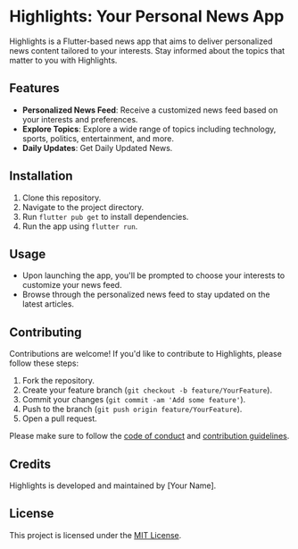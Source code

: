 # Highlights: Your Personal News App

Highlights is a Flutter-based news app that aims to deliver personalized news content tailored to your interests. Stay informed about the topics that matter to you with Highlights.

## Features

- **Personalized News Feed**: Receive a customized news feed based on your interests and preferences.
- **Explore Topics**: Explore a wide range of topics including technology, sports, politics, entertainment, and more.
- **Daily Updates**: Get Daily Updated News.

## Installation

1. Clone this repository.
2. Navigate to the project directory.
3. Run `flutter pub get` to install dependencies.
4. Run the app using `flutter run`.

## Usage

- Upon launching the app, you'll be prompted to choose your interests to customize your news feed.
- Browse through the personalized news feed to stay updated on the latest articles.

## Contributing

Contributions are welcome! If you'd like to contribute to Highlights, please follow these steps:

1. Fork the repository.
2. Create your feature branch (`git checkout -b feature/YourFeature`).
3. Commit your changes (`git commit -am 'Add some feature'`).
4. Push to the branch (`git push origin feature/YourFeature`).
5. Open a pull request.

Please make sure to follow the [code of conduct](CODE_OF_CONDUCT.md) and [contribution guidelines](CONTRIBUTING.md).

## Credits

Highlights is developed and maintained by [Your Name].

## License

This project is licensed under the [MIT License](LICENSE).


